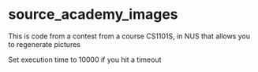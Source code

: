 # source_academy_images
This is code from a contest from a course CS1101S, in NUS that allows you to regenerate pictures 

Set execution time to 10000 if you hit a timeout
